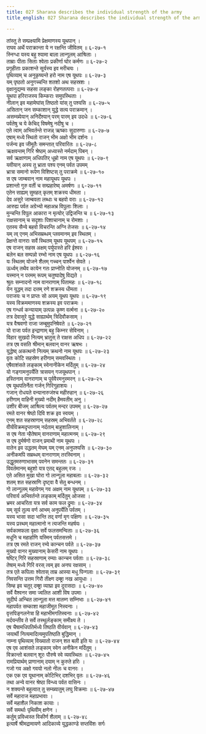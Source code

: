 ```yaml
---
title: 027 Sharana describes the individual strength of the army
title_english: 027 Sharana describes the individual strength of the army

---
```

<div class="audioEmbed"  caption="श्रीराम-हरिसीताराममूर्ति-घनपाठिभ्यां वचनम्" src="https://archive.org/download/Ramayana-recitation-Sriram-harisItArAmamUrti-Ghanapaati-v2/Kanda_6/Kanda_6_YK-027-Sharana_describes_the_individual_strength_of_the_army_0.mp3"></div>

तांस्तु ते सम्प्रक्ष्यामि प्रेक्षमाणस्य यूथपान् ।  
राघव अर्थे पराक्रान्ता ये न रक्षन्ति जीवितम् ॥ ६-२७-१  
स्निग्धा यस्य बहु श्यामा बाला लान्गूलम् आश्रिताः ।  
ताम्राः पीताः सिताः श्वेताः प्रकीर्णा घोर कर्मणः ॥ ६-२७-२  
प्रगृहीताः प्रकाशन्ते सूर्यस्य इव मरीचयः ।  
पृथिव्याम् च अनुकृष्यन्ते हरो नाम एष यूथपः ॥ ६-२७-३  
यम् पृष्ठतो अनुगच्चन्ति शतशो अथ सहस्रशः ।  
वृक्षानुद्यम्य सहसा लङ्का रोहणतत्पराः ॥ ६-२७-४  
यूथपा हरिराजस्य किम्कराः समुपस्थिताः ।  
नीलान् इव महामेघांस् तिष्ठतो यांस् तु पश्यसि ॥ ६-२७-५  
असितान् जन सम्काशान् युद्धे सत्य पराक्रमान् ।  
असम्ख्येयान् अनिर्देश्यान् परम् पारम् इव उदधेः ॥ ६-२७-६  
पर्वतेषु च ये केचिद् विषमेषु नदीषु च ।  
एते त्वाम् अभिवर्तन्ते राजन्न् ऋष्काः सुदारुणाः ॥ ६-२७-७  
एषाम् मध्ये स्थितो राजन् भीम अक्षो भीम दर्शनः ।  
पर्जन्य इव जीमूतैः समन्तात् परिवारितः ॥ ६-२७-८  
ऋक्षवन्तम् गिरि श्रेष्ठम् अध्यास्ते नर्मदाम् पिबन् ।  
सर्व ऋक्षाणाम् अधिपतिर् धूम्रो नाम एष यूथपः ॥ ६-२७-९  
यवीयान् अस्य तु भ्राता पश्य एनम् पर्वत उपमम्  
भ्रात्रा समानो रूपेण विशिष्टस् तु पराक्रमे ॥ ६-२७-१०  
स एष जाम्बवान् नाम महायूथप यूथपः ।  
प्रशान्तो गुरु वर्ती च सम्प्रहारेष्व् अमर्षणः ॥ ६-२७-११  
एतेन साह्यम् सुमहत् कृतम् शक्रस्य धीमता ।  
देव असुरे जाम्बवता लब्धाः च बहवो वराः ॥ ६-२७-१२  
आरुह्य पर्वत अग्रेभ्यो महाअभ्र विपुलाः शिलाः ।  
मुन्चन्ति विपुल आकारा न मृत्योर् उद्विजन्ति च ॥ ६-२७-१३  
राक्षसानाम् च सदृशाः पिशाचानाम् च रोमशाः ।  
एतस्य सैन्ये बहवो विचरन्ति अग्नि तेजसः ॥ ६-२७-१४  
यम् त्व् एनम् अभिसम्रब्धम् प्लवमानम् इव स्थितम् ।  
प्रेक्षन्ते वानराः सर्वे स्थितम् यूथप यूथपम् ॥ ६-२७-१५  
एष राजन् सहस्र अक्षम् पर्युपास्ते हरि ईश्वरः ।  
बलेन बल सम्पन्नो रम्भो नाम एष यूथपः ॥ ६-२७-१६  
यः स्थितम् योजने शैलम् गच्चन् पार्श्वेन सेवते ।  
ऊर्ध्वम् तथैव कायेन गतः प्राप्नोति योजनम् ॥ ६-२७-१७  
यस्मान् न परमम् रूपम् चतुष्पादेषु विद्यते ।  
श्रुतः सम्नादनो नाम वानराणाम् पितामहः ॥ ६-२७-१८  
येन युद्धम् तदा दत्तम् रणे शक्रस्य धीमता ।  
पराजयः च न प्राप्तः सो अयम् यूथप यूथपः ॥ ६-२७-१९  
यस्य विक्रममाणस्य शक्रस्य इव पराक्रमः ।  
एष गन्धर्व कन्यायाम् उत्पन्नः कृष्ण वर्त्मना ॥ ६-२७-२०  
तत्र देवासुरे युद्धे साह्यार्थम् त्रिदिवौकसाम् ।  
यत्र वैश्रवणो राजा जम्बूमुपनिषेवते ॥ ६-२७-२१  
यो राजा पर्वत इन्द्राणाम् बहु किम्नर सेविनाम् ।  
विहार सुखदो नित्यम् भ्रातुस् ते राक्षस अधिप ॥ ६-२७-२२  
तत्र एष वसति श्रीमान् बलवान् वानर ऋषभः ।  
युद्धेष्व् अकत्थनो नित्यम् क्रथनो नाम यूथपः ॥ ६-२७-२३  
वृतः कोटि सहस्रेण हरीणाम् समवस्थितः ।  
एषैवाशंसते लङ्काम् स्वेनानीकेन मर्दितुम् ॥ ६-२७-२४  
यो गङ्गामनुपर्येति त्रासयन् गजयूथपान् ।  
हस्तिनाम् वानराणाम् च पूर्ववैरमनुस्मरन् ॥ ६-२७-२५  
एष यूथपतिर्नेता गर्जन् गिरिगुहाशयः ।  
गजान् रोधयते वन्यानारुजंश्च महीरुहान् ॥ ६-२७-२६  
हरीणाम् वाहिनी मुख्यो नदीम् हैमवतीम् अनु ।  
उशीर बीजम् आश्रित्य पर्वतम् मन्दर उपमम् ॥ ६-२७-२७  
रमते वानर श्रेष्ठो दिवि शक्र इव स्वयम् ।  
एनम् शत सहस्राणाम् सहस्रम् अभिवर्तते ॥ ६-२७-२८  
वीर्यविक्रमदृप्तानाम् नर्दताम् बाहुशालिनाम् ।  
स एष नेता न्हैतेषाम् वानराणाम् महात्मनम् ॥ ६-२७-२९  
स एष दुर्मर्षणो राजन् प्रमाथी नाम यूथपः ।  
वातेन इव उद्धतम् मेघम् यम् एनम् अनुपश्यसि ॥ ६-२७-३०  
अनीकमपि सम्रब्धम् वानराणाम् तरस्विनाम् ।  
उद्धूतमरुणाभासम् पवनेन समन्ततः ॥ ६-२७-३१  
विवर्तमानम् बहुशो यत्र एतद् बहुलम् रजः ।  
एते असित मुखा घोरा गो लान्गूला महाबलाः ॥ ६-२७-३२  
शतम् शत सहस्राणि दृष्ट्वा वै सेतु बन्धनम् ।  
गो लान्गूलम् महावेगम् गव अक्षम् नाम यूथपम् ॥ ६-२७-३३  
परिवार्य अभिवर्तन्ते लङ्काम् मर्दितुम् ओजसा ।  
भ्रमर आचरिता यत्र सर्व काम फल द्रुमाः ॥ ६-२७-३४  
यम् सूर्य तुल्य वर्ण आभम् अनुपर्येति पर्वतम् ।  
यस्य भासा सदा भान्ति तद् वर्णा मृग पक्षिणः ॥ ६-२७-३५  
यस्य प्रस्थम् महात्मानो न त्यजन्ति महर्षयः ।  
सर्वकामफला वृक्षाः सर्वे फलसमन्विताः ॥ ६-२७-३६  
मधूनि च महार्हाणि यस्मिन् पर्वतसत्तमे ।  
तत्र एष रमते राजन् रम्ये कान्चन पर्वते ॥ ६-२७-३७  
मुख्यो वानर मुख्यानाम् केसरी नाम यूथपः ।  
षष्टिर् गिरि सहस्राणाम् रम्याः कान्चन पर्वताः ॥ ६-२७-३८  
तेषाम् मध्ये गिरि वरस् त्वम् इव अनघ रक्षसाम् ।  
तत्र एते कपिलाः श्वेतास् ताम्र आस्या मधु पिन्गलाः ॥ ६-२७-३९  
निवसन्ति उत्तम गिरौ तीक्ष्ण दम्ष्ट्रा नख आयुधाः ।  
सिम्ह इव चतुर् दम्ष्ट्रा व्याघ्रा इव दुरासदाः ॥ ६-२७-४०  
सर्वे वैश्वनर समा ज्वलित आशी विष उपमाः ।  
सुदीर्घ अन्चित लान्गूला मत्त मातम्ग सम्निभाः ॥ ६-२७-४१  
महापर्वत सम्काशा महाजीमूत निस्वनाः ।  
वृत्तपिङ्गलनेत्रा हि महाभीमगतिस्वनाः ॥ ६-२७-४२  
मर्दयन्तीव ते सर्वे तस्थुर्लङ्काम् समीक्ष्य ते ।  
एष चैषामधिपतिर्मध्ये तिष्ठति वीर्यवान् ॥ ६-२७-४३  
जयार्थी नित्यमादित्यमुपतिष्ठति बुद्धिमान् ।  
नाम्ना पृथिव्याम् विख्यातो राजन् शत बली इति यः ॥ ६-२७-४४  
एष एव आशंसते लङ्काम् स्वेन अनीकेन मर्दितुम् ।  
विक्रान्तो बलवान् शूरः पौरुषे स्वे व्यवस्थितः ॥ ६-२७-४५  
रामप्रियार्थम् प्राणानाम् दयाम् न कुरुते हरिः ।  
गजो गव अक्षो गवयो नलो नीलः च वानरः ।  
एक एक एव यूथानाम् कोटिभिर् दशभिर् वृतः ॥ ६-२७-४६  
तथा अन्ये वानर श्रेष्ठा विन्ध्य पर्वत वासिनः ।  
न शक्यन्ते बहुत्वात् तु सम्ख्यातुम् लघु विक्रमाः ॥ ६-२७-४७  
सर्वे महाराज महाप्रभावाः ।  
सर्वे महाशैल निकाश कायाः ।  
सर्वे समर्थाः पृथिवीम् क्षणेन ।  
कर्तुम् प्रविध्वस्त विकीर्ण शैलाम् ॥ ६-२७-४८  
इत्यार्षे श्रीमद्रामायणे आदिकाव्ये युद्धकाण्डे सप्तविंशः सर्गः